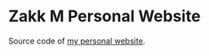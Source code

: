 # Zakk M Personal Website

Source code of [my personal website](https://zakkm.github.io "Zakk M Website").
